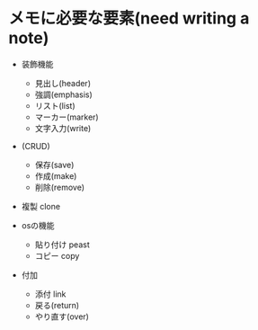 # メモに必要な要素(need writing a note)

- 装飾機能
  - 見出し(header)
  - 強調(emphasis)
  - リスト(list)
  - マーカー(marker)
  - 文字入力(write)
- (CRUD)
  - 保存(save)
  - 作成(make)
  - 削除(remove)

- 複製 clone

- osの機能
  - 貼り付け peast
  - コピー copy
- 付加
  - 添付 link
  - 戻る(return)
  - やり直す(over)
